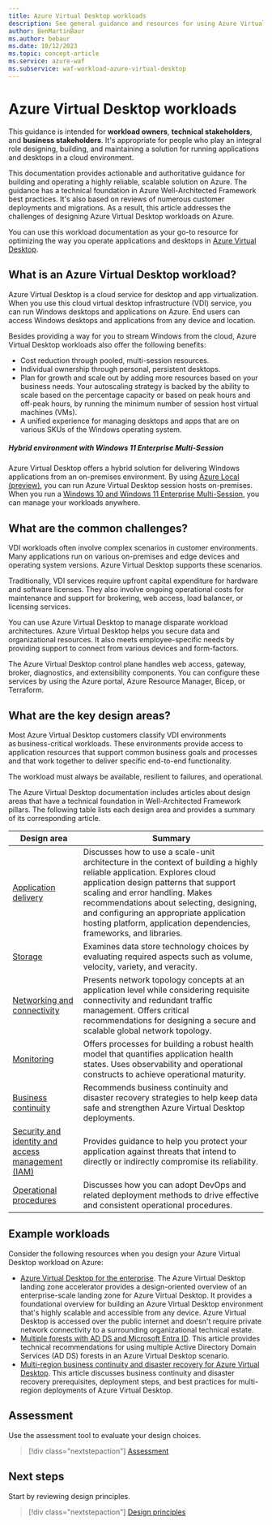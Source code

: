 ```yaml
---
title: Azure Virtual Desktop workloads
description: See general guidance and resources for using Azure Virtual Desktop to run Windows desktops and applications on Azure from any device or location.
author: BenMartinBaur
ms.author: bebaur
ms.date: 10/12/2023
ms.topic: concept-article
ms.service: azure-waf
ms.subservice: waf-workload-azure-virtual-desktop
---
```


# Azure Virtual Desktop workloads

This guidance is intended for **workload owners**, **technical stakeholders**, and **business stakeholders**. It's appropriate for people who play an integral role designing, building, and maintaining a solution for running applications and desktops in a cloud environment.

This documentation provides actionable and authoritative guidance for building and operating a highly reliable, scalable solution on Azure. The guidance has a technical foundation in Azure Well-Architected Framework best practices. It's also based on reviews of numerous customer deployments and migrations. As a result, this article addresses the challenges of designing Azure Virtual Desktop workloads on Azure.

You can use this workload documentation as your go-to resource for optimizing the way you operate applications and desktops in [Azure Virtual Desktop](/azure/virtual-desktop/overview).

## What is an Azure Virtual Desktop workload?

Azure Virtual Desktop is a cloud service for desktop and app virtualization. When you use this cloud virtual desktop infrastructure (VDI) service, you can run Windows desktops and applications on Azure. End users can access Windows desktops and applications from any device and location.

Besides providing a way for you to stream Windows from the cloud, Azure Virtual Desktop workloads also offer the following benefits:

- Cost reduction through pooled, multi-session resources.
- Individual ownership through personal, persistent desktops.
- Plan for growth and scale out by adding more resources based on your business needs. Your autoscaling strategy is backed by the ability to scale based on the percentage capacity or based on peak hours and off-peak hours, by running the minimum number of session host virtual machines (VMs).
- A unified experience for managing desktops and apps that are on various SKUs of the Windows operating system.

##### Hybrid environment with Windows 11 Enterprise Multi-Session

Azure Virtual Desktop offers a hybrid solution for delivering Windows applications from an on-premises environment. By using [Azure Local (preview)](/azure/virtual-desktop/azure-stack-hci-overview), you can run Azure Virtual Desktop session hosts on-premises. When you run a [Windows 10 and Windows 11 Enterprise Multi-Session](/azure/virtual-desktop/windows-10-multisession-faq), you can manage your workloads anywhere.

## What are the common challenges?

VDI workloads often involve complex scenarios in customer environments. Many applications run on various on-premises and edge devices and operating system versions. Azure Virtual Desktop supports these scenarios.

Traditionally, VDI services require upfront capital expenditure for hardware and software licenses. They also involve ongoing operational costs for maintenance and support for brokering, web access, load balancer, or licensing services.

You can use Azure Virtual Desktop to manage disparate workload architectures. Azure Virtual Desktop helps you secure data and organizational resources. It also meets employee-specific needs by providing support to connect from various devices and form-factors.

The Azure Virtual Desktop control plane handles web access, gateway, broker, diagnostics, and extensibility components. You can configure these services by using the Azure portal, Azure Resource Manager, Bicep, or Terraform.

## What are the key design areas?

Most Azure Virtual Desktop customers classify VDI environments as business-critical workloads. These environments provide access to application resources that support common business goals and processes and that work together to deliver specific end-to-end functionality.

The workload must always be available, resilient to failures, and operational.

The Azure Virtual Desktop documentation includes articles about design areas that have a technical foundation in Well-Architected Framework pillars. The following table lists each design area and provides a summary of its corresponding article.

|Design area|Summary|
|---|---|
|[Application delivery](./application-delivery.md)| Discusses how to use a scale-unit architecture in the context of building a highly reliable application. Explores cloud application design patterns that support scaling and error handling. Makes recommendations about selecting, designing, and configuring an appropriate application hosting platform, application dependencies, frameworks, and libraries. |
|[Storage](./storage.md)| Examines data store technology choices by evaluating required aspects such as volume, velocity, variety, and veracity. |
|[Networking and connectivity](./networking.md)| Presents network topology concepts at an application level while considering requisite connectivity and redundant traffic management. Offers critical recommendations for designing a secure and scalable global network topology. |
|[Monitoring](./monitoring.md)| Offers processes for building a robust health model that quantifies application health states. Uses observability and operational constructs to achieve operational maturity. |
|[Business continuity](./business-continuity.md)| Recommends business continuity and disaster recovery strategies to help keep data safe and strengthen Azure Virtual Desktop deployments. |
|[Security and identity and access management (IAM)](./security.md)| Provides guidance to help you protect your application against threats that intend to directly or indirectly compromise its reliability. |
|[Operational procedures](./operations.md)| Discusses how you can adopt DevOps and related deployment methods to drive effective and consistent operational procedures. |

## Example workloads

Consider the following resources when you design your Azure Virtual Desktop workload on Azure:

- [Azure Virtual Desktop for the enterprise](/azure/architecture/example-scenario/azure-virtual-desktop/azure-virtual-desktop). The Azure Virtual Desktop landing zone accelerator provides a design-oriented overview of an enterprise-scale landing zone for Azure Virtual Desktop. It provides a foundational overview for building an Azure Virtual Desktop environment that's highly scalable and accessible from any device. Azure Virtual Desktop is accessed over the public internet and doesn't require private network connectivity to a surrounding organizational technical estate.
- [Multiple forests with AD DS and Microsoft Entra ID](/azure/architecture/example-scenario/azure-virtual-desktop/multi-forest). This article provides technical recommendations for using multiple Active Directory Domain Services (AD DS) forests in an Azure Virtual Desktop scenario.
- [Multi-region business continuity and disaster recovery for Azure Virtual Desktop](/azure/architecture/example-scenario/azure-virtual-desktop/azure-virtual-desktop-multi-region-bcdr). This article discusses business continuity and disaster recovery prerequisites, deployment steps, and best practices for multi-region deployments of Azure Virtual Desktop.

## Assessment

Use the assessment tool to evaluate your design choices.

> [!div class="nextstepaction"]
> [Assessment](./assessment.md)

## Next steps

Start by reviewing design principles.

> [!div class="nextstepaction"]
> [Design principles](./design-principles.md)
